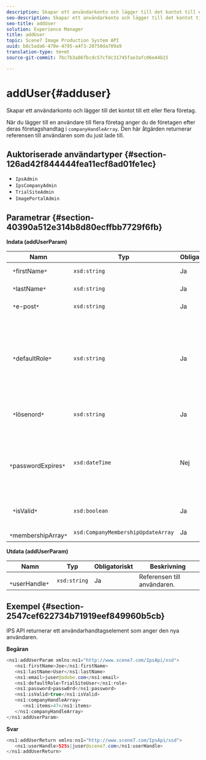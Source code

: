 ```yaml
---
description: Skapar ett användarkonto och lägger till det kontot till ett eller flera företag.
seo-description: Skapar ett användarkonto och lägger till det kontot till ett eller flera företag.
seo-title: addUser
solution: Experience Manager
title: addUser
topic: Scene7 Image Production System API
uuid: b8c5ada6-470e-4795-a4f3-20750da709a9
translation-type: tm+mt
source-git-commit: 7bc7b3a86fbcdc57cfdc31745fae3afc06e44b15

---
```



# addUser{#adduser}

Skapar ett användarkonto och lägger till det kontot till ett eller flera företag.

När du lägger till en användare till flera företag anger du de företagen efter deras företagshandtag i `companyHandleArray`. Den här åtgärden returnerar referensen till användaren som du just lade till.

## Auktoriserade användartyper {#section-126ad42f844444fea11ecf8ad01fe1ec}

* `IpsAdmin`
* `IpsCompanyAdmin`
* `TrialSiteAdmin`
* `ImagePortalAdmin`

## Parametrar {#section-40390a512e314b8d80ecffbb7729f6fb}

**Indata (addUserParam)**

| Namn | Typ | Obligatoriskt | Beskrivning |
|---|---|---|---|
| ` *`firstName`*` | `xsd:string` | Ja | Användarens förnamn. |
| ` *`lastName`*` | `xsd:string` | Ja | Användarens efternamn. |
| ` *`e-post`*` | `xsd:string` | Ja | Användarens e-postadress. |
| ` *`defaultRole`*` | `xsd:string` | Ja | Anger rollen för en användare i varje företag de tillhör. Observera dock att `IpsAdmin` rollen åsidosätter andra inställningar per företag. |
| ` *`lösenord`*` | `xsd:string` | Ja | Anger användarens lösenord |
| ` *`passwordExpires`*` | `xsd:dateTime` | Nej | Anger lösenordets förfalloperiod. Ange tidszonen när begäran skickas. Tidszoner justeras till Central Time. |
| ` *`isValid`*` | `xsd:boolean` | Ja | Anger om användaren är giltig. |
| ` *`membershipArray`*` | `xsd:CompanyMembershipUpdateArray` | Ja | En array med företagshandtag. |

**Utdata (addUserParam)**

| Namn | Typ | Obligatoriskt | Beskrivning |
|---|---|---|---|
| ` *`userHandle`*` | `xsd:string` | Ja | Referensen till användaren. |

## Exempel {#section-2547cef622734b71919eef849960b5cb}

IPS API returnerar ett användarhandtagselement som anger den nya användaren.

**Begäran**

```java
<ns1:addUserParam xmlns:ns1="http://www.scene7.com/IpsApi/xsd">
   <ns1:firstName>Joe</ns1:firstName>
   <ns1:lastName>User</ns1:lastName>
   <ns1:email>juser@adobe.com</ns1:email>
   <ns1:defaultRole>TrialSiteUser</ns1:role>
   <ns1:password>passw0rd</ns1:password>
   <ns1:isValid>true</ns1:isValid>
   <ns1:companyHandleArray>
      <ns1:items>47</ns1:items>
   </ns1:companyHandleArray>
</ns1:addUserParam>
```

**Svar**

```java
<ns1:addUserReturn xmlns:ns1="http://www.scene7.com/IpsApi/xsd">
   <ns1:userHandle>525s|juser@scene7.com</ns1:userHandle>
</ns1:addUserReturn>
```

